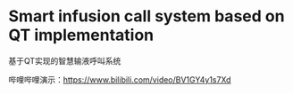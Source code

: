 # Smart infusion call system based on QT implementation
基于QT实现的智慧输液呼叫系统

哔哩哔哩演示：https://www.bilibili.com/video/BV1GY4y1s7Xd
